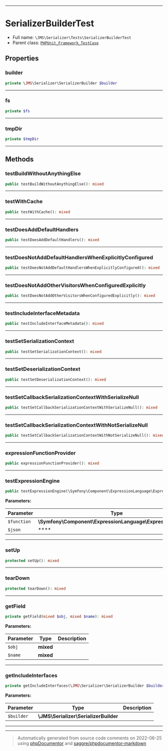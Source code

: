 ***

# SerializerBuilderTest





* Full name: `\JMS\Serializer\Tests\SerializerBuilderTest`
* Parent class: [`PHPUnit_Framework_TestCase`](../../../PHPUnit_Framework_TestCase.md)



## Properties


### builder



```php
private \JMS\Serializer\SerializerBuilder $builder
```






***

### fs



```php
private $fs
```






***

### tmpDir



```php
private $tmpDir
```






***

## Methods


### testBuildWithoutAnythingElse



```php
public testBuildWithoutAnythingElse(): mixed
```











***

### testWithCache



```php
public testWithCache(): mixed
```











***

### testDoesAddDefaultHandlers



```php
public testDoesAddDefaultHandlers(): mixed
```











***

### testDoesNotAddDefaultHandlersWhenExplicitlyConfigured



```php
public testDoesNotAddDefaultHandlersWhenExplicitlyConfigured(): mixed
```











***

### testDoesNotAddOtherVisitorsWhenConfiguredExplicitly



```php
public testDoesNotAddOtherVisitorsWhenConfiguredExplicitly(): mixed
```











***

### testIncludeInterfaceMetadata



```php
public testIncludeInterfaceMetadata(): mixed
```











***

### testSetSerializationContext



```php
public testSetSerializationContext(): mixed
```











***

### testSetDeserializationContext



```php
public testSetDeserializationContext(): mixed
```











***

### testSetCallbackSerializationContextWithSerializeNull



```php
public testSetCallbackSerializationContextWithSerializeNull(): mixed
```











***

### testSetCallbackSerializationContextWithNotSerializeNull



```php
public testSetCallbackSerializationContextWithNotSerializeNull(): mixed
```











***

### expressionFunctionProvider



```php
public expressionFunctionProvider(): mixed
```











***

### testExpressionEngine



```php
public testExpressionEngine(\Symfony\Component\ExpressionLanguage\ExpressionFunction $function,  $json): mixed
```








**Parameters:**

| Parameter | Type | Description |
|-----------|------|-------------|
| `$function` | **\Symfony\Component\ExpressionLanguage\ExpressionFunction** |  |
| `$json` | **** |  |




***

### setUp



```php
protected setUp(): mixed
```











***

### tearDown



```php
protected tearDown(): mixed
```











***

### getField



```php
private getField(mixed $obj, mixed $name): mixed
```








**Parameters:**

| Parameter | Type | Description |
|-----------|------|-------------|
| `$obj` | **mixed** |  |
| `$name` | **mixed** |  |




***

### getIncludeInterfaces



```php
private getIncludeInterfaces(\JMS\Serializer\SerializerBuilder $builder): mixed
```








**Parameters:**

| Parameter | Type | Description |
|-----------|------|-------------|
| `$builder` | **\JMS\Serializer\SerializerBuilder** |  |




***


***
> Automatically generated from source code comments on 2022-06-25 using [phpDocumentor](http://www.phpdoc.org/) and [saggre/phpdocumentor-markdown](https://github.com/Saggre/phpDocumentor-markdown)
